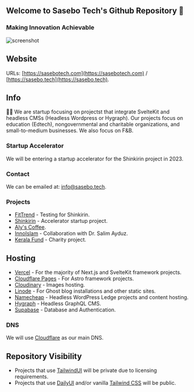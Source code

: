 ## Welcome to Sasebo Tech's Github Repository 👋
### Making Innovation Achievable

![screenshot](https://res.cloudinary.com/shinkirin/image/upload/v1668185744/sasebo-tech/og-3.webp)

## Website
URLs: [https://sasebotech.com](https://sasebotech.com) / [https://sasebo.tech](https://sasebo.tech).

## Info
🙋‍♀️ We are startup focusing on projectst that integrate SvelteKit and headless CMSs (Headless Wordpress or Hygraph). Our projects focus on education (Edtech), nongovernmental and charitable organizations, and small-to-medium businesses. We also focus on F&B.

### Startup Accelerator
We will be entering a startup accelerator for the Shinkirin project in 2023.

### Contact
We can be emailed at: <info@sasebo.tech>.

### Projects
- [FitTrend](https://fittrend.dev) - Testing for Shinkirin.
- [Shinkirin](https://shinkirin.com) - Accelerator startup project.
- [Aly's Coffee](https://alys.coffee).
- [InnoIslam](https://innoislam.com) - Collaboration with Dr. Salim Ayduz.
- [Kerala Fund](https://keralafund.org) - Charity project.

## Hosting
- [Vercel](https://vercel.com/sasebo) - For the majority of Next.js and SvelteKit framework projects.
- [Cloudflare Pages](https://pages.cloudflare.com/) - For Astro framework projects.
- [Cloudinary](https://cloudinary.com) - Images hosting.
- [Linode](https://linode.com) - For Ghost blog installations and other static sites.
- [Namecheap](https://namecheap.com) - Headless WordPress Ledge projects and content hosting. 
- [Hygraph](https://hygraph.com) - Headless GraphQL CMS.
- [Supabase](https://supabase.com) - Database and Authentication.

### DNS
We will use [Cloudflare](https://cloudflare.com/) as our main DNS.

## Repository Visibility
- Projects that use [TailwindUI](https://tailwindui.com) will be private due to licensing requirements.
- Projects that use [DailyUI](daisyui.com) and/or vanilla [Tailwind CSS](https://tailwindcss.com) will be public.
